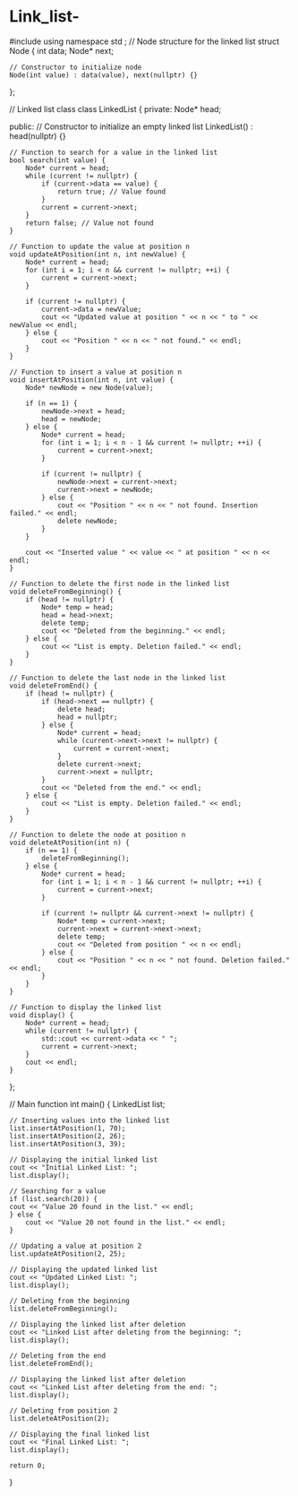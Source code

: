 # Link_list-
#include <iostream>
using namespace std ;
// Node structure for the linked list
struct Node {
    int data;
    Node* next;
    
    // Constructor to initialize node
    Node(int value) : data(value), next(nullptr) {}
};

// Linked list class
class LinkedList {
private:
    Node* head;

public:
    // Constructor to initialize an empty linked list
    LinkedList() : head(nullptr) {}

    // Function to search for a value in the linked list
    bool search(int value) {
        Node* current = head;
        while (current != nullptr) {
            if (current->data == value) {
                return true; // Value found
            }
            current = current->next;
        }
        return false; // Value not found
    }

    // Function to update the value at position n
    void updateAtPosition(int n, int newValue) {
        Node* current = head;
        for (int i = 1; i < n && current != nullptr; ++i) {
            current = current->next;
        }

        if (current != nullptr) {
            current->data = newValue;
            cout << "Updated value at position " << n << " to " << newValue << endl;
        } else {
            cout << "Position " << n << " not found." << endl;
        }
    }

    // Function to insert a value at position n
    void insertAtPosition(int n, int value) {
        Node* newNode = new Node(value);

        if (n == 1) {
            newNode->next = head;
            head = newNode;
        } else {
            Node* current = head;
            for (int i = 1; i < n - 1 && current != nullptr; ++i) {
                current = current->next;
            }

            if (current != nullptr) {
                newNode->next = current->next;
                current->next = newNode;
            } else {
                cout << "Position " << n << " not found. Insertion failed." << endl;
                delete newNode;
            }
        }

        cout << "Inserted value " << value << " at position " << n << endl;
    }

    // Function to delete the first node in the linked list
    void deleteFromBeginning() {
        if (head != nullptr) {
            Node* temp = head;
            head = head->next;
            delete temp;
            cout << "Deleted from the beginning." << endl;
        } else {
            cout << "List is empty. Deletion failed." << endl;
        }
    }

    // Function to delete the last node in the linked list
    void deleteFromEnd() {
        if (head != nullptr) {
            if (head->next == nullptr) {
                delete head;
                head = nullptr;
            } else {
                Node* current = head;
                while (current->next->next != nullptr) {
                    current = current->next;
                }
                delete current->next;
                current->next = nullptr;
            }
            cout << "Deleted from the end." << endl;
        } else {
            cout << "List is empty. Deletion failed." << endl;
        }
    }

    // Function to delete the node at position n
    void deleteAtPosition(int n) {
        if (n == 1) {
            deleteFromBeginning();
        } else {
            Node* current = head;
            for (int i = 1; i < n - 1 && current != nullptr; ++i) {
                current = current->next;
            }

            if (current != nullptr && current->next != nullptr) {
                Node* temp = current->next;
                current->next = current->next->next;
                delete temp;
                cout << "Deleted from position " << n << endl;
            } else {
                cout << "Position " << n << " not found. Deletion failed." << endl;
            }
        }
    }

    // Function to display the linked list
    void display() {
        Node* current = head;
        while (current != nullptr) {
            std::cout << current->data << " ";
            current = current->next;
        }
        cout << endl;
    }
};

// Main function
int main() {
    LinkedList list;

    // Inserting values into the linked list
    list.insertAtPosition(1, 70);
    list.insertAtPosition(2, 26);
    list.insertAtPosition(3, 39);

    // Displaying the initial linked list
    cout << "Initial Linked List: ";
    list.display();

    // Searching for a value
    if (list.search(20)) {
    cout << "Value 20 found in the list." << endl;
    } else {
        cout << "Value 20 not found in the list." << endl;
    }

    // Updating a value at position 2
    list.updateAtPosition(2, 25);

    // Displaying the updated linked list
    cout << "Updated Linked List: ";
    list.display();

    // Deleting from the beginning
    list.deleteFromBeginning();

    // Displaying the linked list after deletion
    cout << "Linked List after deleting from the beginning: ";
    list.display();

    // Deleting from the end
    list.deleteFromEnd();

    // Displaying the linked list after deletion
    cout << "Linked List after deleting from the end: ";
    list.display();

    // Deleting from position 2
    list.deleteAtPosition(2);

    // Displaying the final linked list
    cout << "Final Linked List: ";
    list.display();

    return 0;
}

